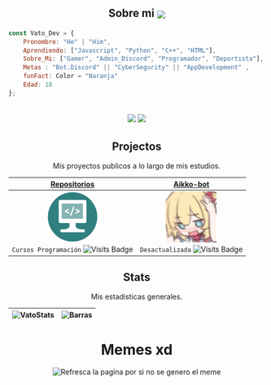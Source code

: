 
<h2 align="center">Sobre mi  <img src='https://avatars.githubusercontent.com/u/73704763?s=96&v=4' align="center" width="5%">
</h2>

```javascript
const Vato_Dev = {
    Pronombre: "He" | "Him",
    Aprendiendo: ["Javascript", "Python", "C++", "HTML"],
    Sobre_Mi: ["Gamer", "Admin_Discord", "Programador", "Deportista"],
    Metas : "Bot.Discord" || "CyberSegurity" || "AppDevelopment" ,
    funFact: Color = "Naranja"
    Edad: 18
};
```
<h2 align="center"><img src="https://komarev.com/ghpvc/?username=ElVatoEste&color=orange"> <img src="https://img.shields.io/github/followers/ElVatoEste?label=Follow&style=social"> </h2>

<h2 align="center">Projectos</h2>
<p align="center">Mis proyectos publicos a lo largo de mis estudios.</p>

    
| <a href="https://github.com/ElVatoEste/Repositorios" target="_blank">**Repositorios**</a> | <a href="https://github.com/ElVatoEste/Aikko-bot" target="_blank">**Aikko-bot**</a> | 
| :---: | :---: |
<img align='center' src='https://github.com/ElVatoEste/ElVatoEste/blob/main/sprites/repositorios.png' width="100px"  height='100px'> | <img align='center' width="100px" src='https://raw.githubusercontent.com/ElVatoEste/ElVatoEste/main/sprites/AikkoIcon.png' width="300px" >| 
| <p1 align="center"> `Cursos Programación`</p1> ![Visits Badge](https://badges.pufler.dev/visits/ElVatoEste/Repositorios) | <p1 align="center"> `Desactualizada`</p1> ![Visits Badge](https://badges.pufler.dev/visits/ElVatoEste/Aikko-bot) |
    
<h2 align="center">Stats</h2>
<p align="center">Mis estadisticas generales.</p>

| ![VatoStats](https://github-readme-stats.vercel.app/api?username=ElVatoEste&show_icons=true&hide=contribs,prs&cache_seconds=86400&theme=darcula) | ![Barras](https://github-readme-stats.vercel.app/api/top-langs/?username=ElVatoEste)| 
| :---: | :---: |

<h1 align="center">Memes xd</h1>
<div align="center"> <img src='https://random-memer.herokuapp.com/' title="Meme" alt="Refresca la pagina por si no se genero el meme" width="50%">

